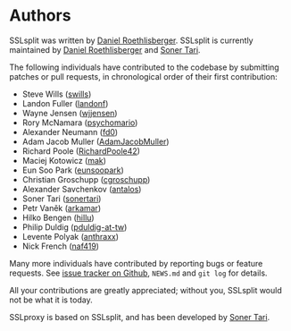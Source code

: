 # Authors

SSLsplit was written by
[Daniel Roethlisberger](https://github.com/droe).
SSLsplit is currently maintained by
[Daniel Roethlisberger](https://github.com/droe) and
[Soner Tari](https://github.com/sonertari).

The following individuals have contributed to the codebase by submitting
patches or pull requests, in chronological order of their first contribution:

-   Steve Wills ([swills](https://github.com/swills))
-   Landon Fuller ([landonf](https://github.com/landonf))
-   Wayne Jensen ([wjjensen](https://github.com/wjjensen))
-   Rory McNamara ([psychomario](https://github.com/psychomario))
-   Alexander Neumann ([fd0](https://github.com/fd0))
-   Adam Jacob Muller ([AdamJacobMuller](https://github.com/AdamJacobMuller))
-   Richard Poole ([RichardPoole42](https://github.com/RichardPoole42))
-   Maciej Kotowicz ([mak](https://github.com/mak))
-   Eun Soo Park ([eunsoopark](https://github.com/eunsoopark))
-   Christian Groschupp ([cgroschupp](https://github.com/cgroschupp))
-   Alexander Savchenkov ([antalos](https://github.com/antalos))
-   Soner Tari ([sonertari](https://github.com/sonertari))
-   Petr Vaněk ([arkamar](https://github.com/arkamar))
-   Hilko Bengen ([hillu](https://github.com/hillu))
-   Philip Duldig ([pduldig-at-tw](https://github.com/pduldig-at-tw))
-   Levente Polyak ([anthraxx](https://github.com/anthraxx))
-   Nick French ([naf419](https://github.com/naf419))

Many more individuals have contributed by reporting bugs or feature requests.
See [issue tracker on Github][1], `NEWS.md` and `git log` for details.

[1]: https://github.com/droe/sslsplit/issues

All your contributions are greatly appreciated; without you, SSLsplit would not
be what it is today.

SSLproxy is based on SSLsplit, and has been developed by
[Soner Tari](https://github.com/sonertari).

